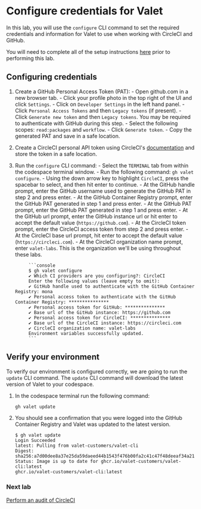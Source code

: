 # Configure credentials for Valet

In this lab, you will use the `configure` CLI command to set the required credentials and information for Valet to use when working with CircleCI and GitHub.

You will need to complete all of the setup instructions [here](./readme.md#configure-your-codespace) prior to performing this lab.

## Configuring credentials

1. Create a GitHub Personal Access Token (PAT):
        - Open github.com in a new browser tab.
        - Click your profile photo in the top right of the UI and click `Settings`.
        - Click on `Developer Settings` in the left hand panel.
        - Click `Personal Access Tokens` and then `Legacy tokens` (if present).
        - Click `Generate new token` and then `Legacy tokens`. You may be required to authenticate with GitHub during this step.
        - Select the following scopes: `read:packages` and `workflow`.
        - Click `Generate token`.
        - Copy the generated PAT and save in a safe location.

3. Create a CircleCI personal API token using CircleCI's [documentation](https://circleci.com/docs/managing-api-tokens#creating-a-personal-api-token) and store the token in a safe location.

2. Run the `configure` CLI command:
        - Select the `TERMINAL` tab from within the codespace terminal window.
        - Run the following command: `gh valet configure`.
        - Using the down arrow key to highlight `CircleCI`, press the spacebar to select, and then hit enter to continue.
        - At the GitHub handle prompt, enter the GitHub username used to generate the GitHub PAT in step 2 and press enter.
        - At the GitHub Container Registry prompt, enter the GitHub PAT generated in step 1 and press enter.
        - At the GitHub PAT prompt, enter the GitHub PAT generated in step 1 and press enter.
        - At the GitHub url prompt, enter the GitHub instance url or hit enter to accept the default value (`https://github.com`).
        - At the CircleCI token prompt, enter the CircleCI access token from step 2 and press enter.
        - At the CircleCI base url prompt, hit enter to accept the default value (`https://circleci.com`).
        - At the CircleCI organization name prompt, enter `valet-labs`. This is the organization we'll be using throughout these labs.

            ```console
            $ gh valet configure
            ✔ Which CI providers are you configuring?: CircleCI
            Enter the following values (leave empty to omit):
            ✔ GitHub handle used to authenticate with the GitHub Container Registry: mona
            ✔ Personal access token to authenticate with the GitHub Container Registry: ***************
            ✔ Personal access token for GitHub: ***************
            ✔ Base url of the GitHub instance: https://github.com
            ✔ Personal access token for CircleCI: ***************
            ✔ Base url of the CircleCI instance: https://circleci.com
            ✔ CircleCI organization name: valet-labs
            Environment variables successfully updated.
            ```

## Verify your environment

To verify our environment is configured correctly, we are going to run the `update` CLI command. The `update` CLI command will download the latest version of Valet to your codespace.

1. In the codespace terminal run the following command:

   ```bash
   gh valet update
   ```

2. You should see a confirmation that you were logged into the GitHub Container Registry and Valet was updated to the latest version.

   ```console
   $ gh valet update
   Login Succeeded
   latest: Pulling from valet-customers/valet-cli
   Digest: sha256:a7d00dee8a37e25da59daeed44b1543f476b00fa2c41c47f48deeaf34a215bbb
   Status: Image is up to date for ghcr.io/valet-customers/valet-cli:latest
   ghcr.io/valet-customers/valet-cli:latest
   ```

### Next lab

[Perform an audit of CircleCI](./2-audit.md)

